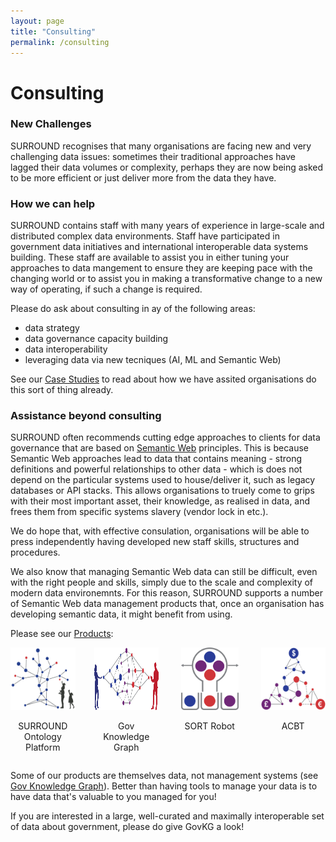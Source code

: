 ```yaml
---
layout: page
title: "Consulting"
permalink: /consulting
---
```

# Consulting

### New Challenges
SURROUND recognises that many organisations are facing new and very challenging data issues: sometimes their traditional approaches have lagged their data volumes or complexity, perhaps they are now being asked to be more efficient or just deliver more from the data they have.

### How we can help
SURROUND contains staff with many years of experience in large-scale and distributed complex data environments. Staff have participated in government data initiatives and international interoperable data systems building. These staff are available to assist you in either tuning your approaches to data mangement to ensure they are keeping pace with the changing world or to assist you in making a transformative change to a new way of operating, if such a change is required.

Please do ask about consulting in ay of the following areas:

* data strategy
* data governance capacity building
* data interoperability
* leveraging data via new tecniques (AI, ML and Semantic Web)

See our [Case Studies](/casestudies) to read about how we have assited organisations do this sort of thing already.

### Assistance beyond consulting
SURROUND often recommends cutting edge approaches to clients for data governance that are based on [Semantic Web](https://www.w3.org/2001/sw/wiki/Main_Page) principles. This is because Semantic Web approaches lead to data that contains meaning - strong definitions and powerful relationships to other data - which is does not depend on the particular systems used to house/deliver it, such as legacy databases or API stacks. This allows organisations to truely come to grips with their most important asset, their knowledge, as realised in data, and frees them from specific systems slavery (vendor lock in etc.).

We do hope that, with effective consulation, organisations will be able to press independently having developed new staff skills, structures and procedures.

We also know that managing Semantic Web data can still be difficult, even with the right people and skills, simply due to the scale and complexity of modern data environemnts. For this reason, SURROUND supports a number of Semantic Web data management products that, once an organisation has developing semantic data, it might benefit from using.

Please see our [Products](/products):

<style>
    .gcontentitems {
        display: grid;
        grid-column-gap: 30px;
        grid-template-columns: 1fr 1fr 1fr 1fr;
        justify-items: center;
    }
    .gcontentitems > div {
        text-align: center;
    }
</style>
<div class="gcontentitems">
    <div style="grid-column:1;">
        <a href="/sop">
            <img src="images/icon-sop.webp" alt="SOP Icon" style="height:100px;" />
        </a>
        <p>SURROUND Ontology Platform</p>
    </div>
    <div style="grid-column:2;">
        <a href="/sop">
            <img src="images/icon-govkg.png" alt="GovKG Icon" style="height:100px;" />
        </a>
        <p>Gov Knowledge Graph</p>
    </div>
    <div style="grid-column:3;">
        <a href="/sop">
            <img src="images/icon-sort.png" alt="SORT Icon" style="height:100px;" />
        </a>
        <p>SORT Robot</p>
    </div>
    <div style="grid-column:4;">
        <a href="/sop">
            <img src="images/icon-acbt.png" alt="ACBT Icon" style="height:100px;" />
        </a>
        <p>ACBT</p>
    </div>         
</div>

Some of our products are themselves data, not management systems (see [Gov Knowledge Graph](/govkg)). Better than having tools to manage your data is to have data that's valuable to you managed for you!

If you are interested in a large, well-curated and maximally interoperable set of data about government, please do give GovKG a look!